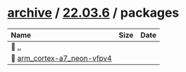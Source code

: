 ---
---

# [archive](/archive/) / [22.03.6](/archive/22.03.6/) / packages


| Name | Size | Date |
|:---|---:|---|
| 📁 [..](../) | | |
| 📁 [arm_cortex-a7_neon-vfpv4](arm_cortex-a7_neon-vfpv4) | | |

